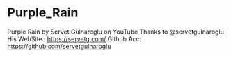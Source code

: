# Purple_Rain



Purple Rain by Servet Gulnaroglu on YouTube
Thanks to ​ @servetgulnaroglu
His WebSite : https://servetg.com/
Github Acc: https://github.com/servetgulnaroglu

